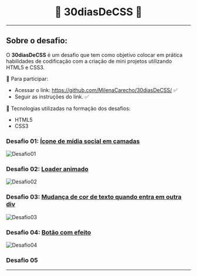 <h1 align="center">
🚀 30diasDeCSS 🚀
</h1>

---

## Sobre o desafio:
O **30diasDeCSS** é um desafio que tem como objetivo colocar em prática habilidades de codificação com a criação de mini projetos utilizando HTML5 e CSS3.

👾 Para participar:
* Acessar o link: https://github.com/MilenaCarecho/30diasDeCSS/ ✅
* Seguir as instruções do link. ✅

🔔 Tecnologias utilizadas na formação dos desafios:
* HTML5
* CSS3


### Desafio 01: [Ícone de mídia social em camadas](https://github.com/zarosthais/30diasDeCSS/tree/main/Desafios/Desafio%2001)

![Desafio01](https://j.gifs.com/Jy5yx9.gif)

### Desafio 02: [Loader animado](https://github.com/zarosthais/30diasDeCSS/tree/main/Desafios/Desafio%2002)
![Desafio02](https://j.gifs.com/oVLVkN.gif)


### Desafio 03: [Mudança de cor de texto quando entra em outra div](https://github.com/zarosthais/30diasDeCSS/tree/main/Desafios/Desafio%2003)
![Desafio03](https://j.gifs.com/k8Er7x.gif)

### Desafio 04: [Botão com efeito](https://github.com/zarosthais/30diasDeCSS/tree/main/Desafios/Desafio%2004)
![Desafio04](https://j.gifs.com/oVLyWY.gif)

### Desafio 05

---
